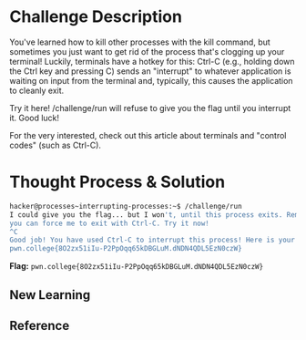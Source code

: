 # Challenge Description

You've learned how to kill other processes with the kill command, but sometimes you just want to get rid of the process that's clogging up your terminal! Luckily, terminals have a hotkey for this: Ctrl-C (e.g., holding down the Ctrl key and pressing C) sends an "interrupt" to whatever application is waiting on input from the terminal and, typically, this causes the application to cleanly exit.

Try it here! /challenge/run will refuse to give you the flag until you interrupt it. Good luck!

For the very interested, check out this article about terminals and "control codes" (such as Ctrl-C).
# Thought Process & Solution

```bash
hacker@processes~interrupting-processes:~$ /challenge/run
I could give you the flag... but I won't, until this process exits. Remember, 
you can force me to exit with Ctrl-C. Try it now!
^C
Good job! You have used Ctrl-C to interrupt this process! Here is your flag:
pwn.college{8O2zx51iIu-P2PpOqq65kDBGLuM.dNDN4QDL5EzN0czW}
```
**Flag:** `pwn.college{8O2zx51iIu-P2PpOqq65kDBGLuM.dNDN4QDL5EzN0czW}`
## New Learning
## Reference
